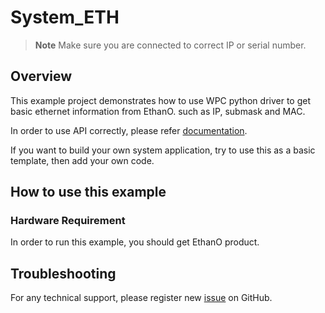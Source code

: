# System_ETH
> **Note**
> Make sure you are connected to correct IP or serial number.

## Overview

This example project demonstrates how to use WPC python driver to get basic ethernet information from EthanO.
such as IP, submask and MAC.

In order to use API correctly, please refer [documentation](https://wpc-systems-ltd.github.io/WPC_Python_driver_release/).

If you want to build your own system application, try to use this as a basic template, then add your own code.

## How to use this example

### Hardware Requirement

In order to run this example, you should get EthanO product.

## Troubleshooting

For any technical support, please register new [issue](https://github.com/WPC-Systems-Ltd/WPC_Python_driver_release/issues) on GitHub.